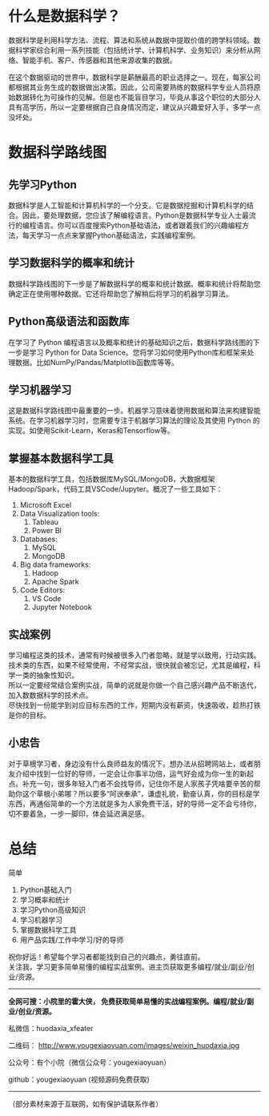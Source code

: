 <a name="ZJcTB"></a>
# 什么是数据科学？
数据科学是利用科学方法、流程、算法和系统从数据中提取价值的跨学科领域。数据科学家综合利用一系列技能（包括统计学、计算机科学、业务知识）来分析从网络、智能手机、客户、传感器和其他来源收集的数据。

在这个数据驱动的世界中，数据科学是薪酬最高的职业选择之一。现在，每家公司都根据其业务生成的数据做出决策。因此，公司需要熟练的数据科学专业人员将原始数据转化为可操作的见解。但是也不能盲目学习，毕竟从事这个职位的大部分人具有高学历，所以一定要根据自己自身情况而定，建议从兴趣爱好入手，多学一点没坏处。
<a name="hsI6l"></a>
# 数据科学路线图
<a name="khyQr"></a>
## 先学习Python
数据科学是人工智能和计算机科学的一个分支。它是数据挖掘和计算机科学的结合。因此，要处理数据，您应该了解编程语言。Python是数据科学专业人士最流行的编程语言。你可以百度搜索Python基础语法，或者跟着我们的兴趣编程方法，每天学习一点点来掌握Python基础语法，实践编程案例。
<a name="fcs91"></a>
## 学习数据科学的概率和统计
数据科学路线图的下一步是了解数据科学的概率和统计数据。概率和统计将帮助您确定正在使用哪种数据。它还将帮助您了解稍后将学习的机器学习算法。
<a name="jJSSd"></a>
## Python高级语法和函数库
在学习了 Python 编程语言以及概率和统计的基础知识之后，数据科学路线图的下一步是学习 Python for Data Science。您将学习如何使用Python库和框架来处理数据。比如NumPy/Pandas/Matplotlib函数库等等。
<a name="ahDFA"></a>
## 学习机器学习
这是数据科学路线图中最重要的一步。机器学习意味着使用数据和算法来构建智能系统。在学习机器学习时，您需要专注于机器学习算法的理论及其使用 Python 的实现。如使用Scikit-Learn，Keras和Tensorflow等。
<a name="CeAbe"></a>
## 掌握基本数据科学工具
基本的数据科学工具，包括数据库MySQL/MongoDB，大数据框架Hadoop/Spark，代码工具VSCode/Jupyter。概况了一些工具如下：

1. Microsoft Excel
2. Data Visualization tools:
   1. Tableau
   2. Power BI
3. Databases:
   1. MySQL
   2. MongoDB
4. Big data frameworks:
   1. Hadoop
   2. Apache Spark
5. Code Editors:
   1. VS Code
   2. Jupyter Notebook
<a name="HumkP"></a>
## 实战案例
学习编程这类的技术，通常有时候被很多入门者忽略，就是学以致用，行动实践。<br />技术类的东西，如果不经常使用，不经常实战，很快就会被忘记，尤其是编程，科学一类的抽象性知识。<br />所以一定要经常结合案例实战，简单的说就是你做一个自己感兴趣产品不断迭代，加入数数据科学的技术点。<br />尽快找到一份能学到对应目标东西的工作，短期内没有薪资，快速吸收，趁热打铁是你的目标。
<a name="wipdd"></a>
## 小忠告
对于草根学习者，身边没有什么良师益友的情况下。想办法从招聘网站上，或者朋友介绍中找到一位好的导师，一定会让你事半功倍，运气好会成为你一生的新起点。补充一句，很多年轻入门者不会找导师，记住你不是人家孩子凭啥要辛苦的帮助你这个草根小弟哪？所以要多“阿谀奉承”，谦虚礼貌，勤奋认真，你的目标是学东西，再通俗简单的一个方法就是多为人家免费干活，好的导师一定不会亏待你，切不要着急，一步一脚印，体会延迟满足感。
<a name="wD0af"></a>
# 总结
简单

1. Python基础入门
2. 学习概率和统计
3. 学习Python高级知识
4. 学习机器学习
5. 掌握数据科学工具
6. 用产品实践/工作中学习/好的导师

祝你好运！希望每个学习者都能找到自己的兴趣点，勇往直前。<br />关注我，学习更多简单易懂的编程实战案例。进主页获取更多编程/就业/副业/创业/资源。

****************************************************************************
<b>全网可搜：小院里的霍大侠， 免费获取简单易懂的实战编程案例。编程/就业/副业/创业/资源。</b>

私微信：huodaxia_xfeater

二维码： http://www.yougexiaoyuan.com/images/weixin_huodaxia.jpg

公众号：有个小院（微信公众号：yougexiaoyuan）

github：yougexiaoyuan (视频源码免费获取)
****************************************************************************

（部分素材来源于互联网，如有保护请联系作者）